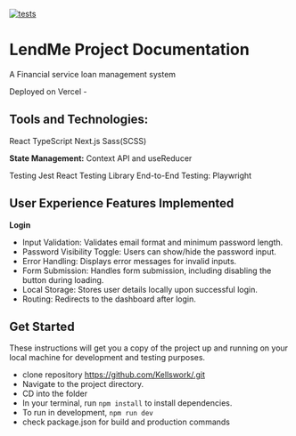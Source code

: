 [![tests](https://github.com/Kellswork/loan-managment-web-app/actions/workflows/main.yaml/badge.svg)](https://github.com/Kellswork/loan-managment-web-app/actions/workflows/main.yaml)

# LendMe Project Documentation
A Financial service loan management system


Deployed on Vercel - 

## Tools and Technologies:
React
TypeScript
Next.js
Sass(SCSS)

**State Management:**
Context API and useReducer

Testing
Jest
React Testing Library
End-to-End Testing: Playwright

##  User Experience Features Implemented
**Login**
- Input Validation: Validates email format and minimum password length.
- Password Visibility Toggle: Users can show/hide the password input.
- Error Handling: Displays error messages for invalid inputs.
- Form Submission: Handles form submission, including disabling the button during loading.
- Local Storage: Stores user details locally upon successful login.
- Routing: Redirects to the dashboard after login.

## Get Started
These instructions will get you a copy of the project up and running on your local machine for development and testing purposes.

- clone repository https://github.com/Kellswork/.git 
- Navigate to the project directory.
- CD into the folder
- In your terminal, run `npm install` to install dependencies.
- To run in development, `npm run dev`
- check package.json for build and production commands

